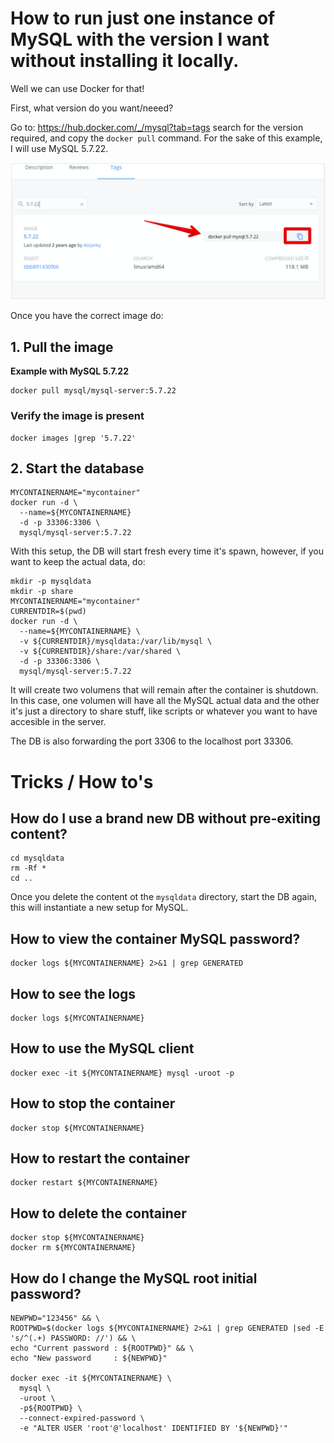 # How to run just one instance of MySQL with the version I want without installing it locally.

Well we can use Docker for that!

First, what version do you want/neeed?

Go to: https://hub.docker.com/_/mysql?tab=tags search for the version required, and copy the ```docker pull``` command. For the sake of this example, I will use MySQL 5.7.22.

![Docker MySQL 5.7.22 Image Example](img/docker_tag_mysql.png "Docker MySQL 5.7.22 Image Example")

Once you have the correct image do:

## 1. Pull the image

**Example with MySQL 5.7.22**
```
docker pull mysql/mysql-server:5.7.22
```

### Verify the image is present
```
docker images |grep '5.7.22'
```

## 2. Start the database
```
MYCONTAINERNAME="mycontainer"
docker run -d \
  --name=${MYCONTAINERNAME} 
  -d -p 33306:3306 \
  mysql/mysql-server:5.7.22
```

With this setup, the DB will start fresh every time it's spawn, however, if you want to keep the actual data, do:

```
mkdir -p mysqldata
mkdir -p share
MYCONTAINERNAME="mycontainer"
CURRENTDIR=$(pwd)
docker run -d \
  --name=${MYCONTAINERNAME} \
  -v ${CURRENTDIR}/mysqldata:/var/lib/mysql \
  -v ${CURRENTDIR}/share:/var/shared \
  -d -p 33306:3306 \
  mysql/mysql-server:5.7.22
```

It will create two volumens that will remain after the container is shutdown. In this case, one volumen will have all the MySQL actual data and the other it's just a directory to share stuff, like scripts or whatever you want to have accesible in the server.

The DB is also forwarding the port 3306 to the localhost port 33306.

# Tricks / How to's

## How do I use a brand new DB without pre-exiting content?
```
cd mysqldata
rm -Rf *
cd ..
```
Once you delete the content ot the ```mysqldata``` directory, start the DB again, this will instantiate a new setup for MySQL.

## How to view the container MySQL password?

```
docker logs ${MYCONTAINERNAME} 2>&1 | grep GENERATED
```

## How to see the logs

```
docker logs ${MYCONTAINERNAME}
```

## How to use the MySQL client

```
docker exec -it ${MYCONTAINERNAME} mysql -uroot -p
```

## How to stop the container
```
docker stop ${MYCONTAINERNAME}
```

## How to restart the container
```
docker restart ${MYCONTAINERNAME}
```

## How to delete the container
```
docker stop ${MYCONTAINERNAME}
docker rm ${MYCONTAINERNAME}
```

## How do I change the MySQL root initial password?

```
NEWPWD="123456" && \
ROOTPWD=$(docker logs ${MYCONTAINERNAME} 2>&1 | grep GENERATED |sed -E 's/^(.+) PASSWORD: //') && \
echo "Current password : ${ROOTPWD}" && \
echo "New password     : ${NEWPWD}"

docker exec -it ${MYCONTAINERNAME} \
  mysql \
  -uroot \
  -p${ROOTPWD} \
  --connect-expired-password \
  -e "ALTER USER 'root'@'localhost' IDENTIFIED BY '${NEWPWD}'"
```


